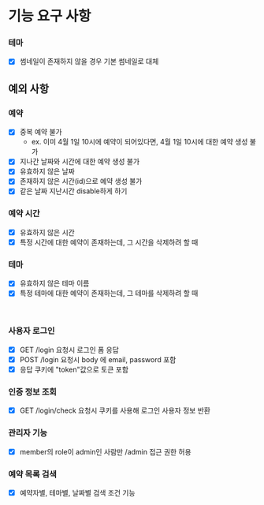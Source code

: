 # 기능 요구 사항

### 테마

* [x] 썸네일이 존재하지 않을 경우 기본 썸네일로 대체

## 예외 사항

### 예약

* [x] 중복 예약 불가
    * ex. 이미 4월 1일 10시에 예약이 되어있다면, 4월 1일 10시에 대한 예약 생성 불가
* [x] 지나간 날짜와 시간에 대한 예약 생성 불가
* [x] 유효하지 않은 날짜
* [x] 존재하지 않은 시간(id)으로 예약 생성 불가
* [x] 같은 날짜 지난시간 disable하게 하기

### 예약 시간

* [x] 유효하지 않은 시간
* [x] 특정 시간에 대한 예약이 존재하는데, 그 시간을 삭제하려 할 때

### 테마

* [x] 유효하지 않은 테마 이름
* [x] 특정 테마에 대한 예약이 존재하는데, 그 테마를 삭제하려 할 때

<br>

### 사용자 로그인

* [x] GET /login 요청시 로그인 폼 응답
* [x] POST /login 요청시 body 에 email, password 포함
* [x] 응답 쿠키에 "token"값으로 토큰 포함

### 인증 정보 조회

* [x] GET /login/check 요청시 쿠키를 사용해 로그인 사용자 정보 반환

### 관리자 기능

* [x] member의 role이 admin인 사람만 /admin 접근 권한 허용

### 예약 목록 검색

* [x] 예약자별, 테마별, 날짜별 검색 조건 기능
